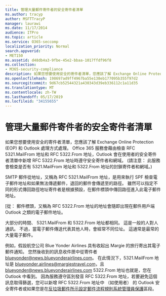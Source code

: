 ```yaml
---
title: 管理大量郵件寄件者的安全寄件者清單
ms.author: tracyp
author: MSFTTracyP
manager: laurawi
ms.date: 11/17/2014
audience: ITPro
ms.topic: article
ms.service: O365-seccomp
localization_priority: Normal
search.appverid:
- MET150
ms.assetid: d48db4a3-9fbe-45e2-bbaa-1017ffdf96f8
ms.collection:
- M365-security-compliance
description: 如果您想要使用安全的寄件者清單，您應該了解 Exchange Online Protection (EOP) 和 Outlook 處理方式處理。 服務會藉由檢查 RFC 5321.MailFrom 地址和 RFC 5322.From 地址，Outlook 會在使用者的安全寄件者清單中新增 RFC 5322.From 地址時遵守安全寄件者和網域。 (請注意： 此服務會檢查是否有 5321.MailFrom 地址和 5322.From 地址的封鎖寄件者和網域。)
ms.openlocfilehash: 198697ad9ff4967ba55e138eb177095b355f97d2
ms.sourcegitcommit: 9d67cb52544321a430343d39eb336112c1a11d35
ms.translationtype: MT
ms.contentlocale: zh-TW
ms.lasthandoff: 05/17/2019
ms.locfileid: "34155655"
---
```

# <a name="manage-safe-sender-lists-for-bulk-mailers"></a>管理大量郵件寄件者的安全寄件者清單

如果您想要使用安全的寄件者清單，您應該了解 Exchange Online Protection (EOP) 和 Outlook 處理方式處理。 Office 365 服務會藉由檢查 RFC 5321.MailFrom 地址和 RFC 5322.From 地址，Outlook 會在使用者的安全寄件者清單中新增 RFC 5322.From 地址時遵守安全寄件者和網域。 (請注意： 此服務會檢查是否有 5321.MailFrom 地址和 5322.From 地址的封鎖寄件者和網域。)
  
SMTP 郵件從地址，又稱為 RFC 5321.MailFrom 地址，是用來執行 SPF 檢查電子郵件地址和如果無法傳遞郵件，退回的郵件會傳遞至的路徑。 雖然可以指定不同的形式傳回路徑地址寄件者是根據預設，在郵件標頭中傳回路徑進入此電子郵件地址。
  
[從： 郵件標頭，又稱為 RFC 5322.From 地址的地址會隨即出現在郵件用戶端 Outlook 之類的電子郵件地址。
  
大部分的時間、 5321.MailFrom 和 5322.From 地址都相同。 這是一般的人對人通訊。 不過，當電子郵件傳送代表其他人時，會經常不同位址。 這通常是最常的大量電子郵件。
  
例如，假設航空公司 Blue Yonder Airlines 具有收起出 Margie 的旅行寄出其電子郵件通知。 您然後收到的訊息收件匣中從寄件者 blueyonder@news.blueyonderairlines.com。 在此情況下，5321.MailFrom 地址是 blueyonder.airlines@margiestravel.com，且 blueyonder@news.blueyonderairlines.com 5322.From 地址也就是，您在 Outlook 中看到。 因為服務遵守區別發音 RFC 5322.From 地址，若要避免這個訊息取得篩選，您可以新增 RFC 5322.From 地址中 （如使用者） 的 Outlook 安全寄件者或如果您是在[反垃圾郵件所示設定郵件流程規則系統管理員保護](anti-spam-protection.md)區段。
  

